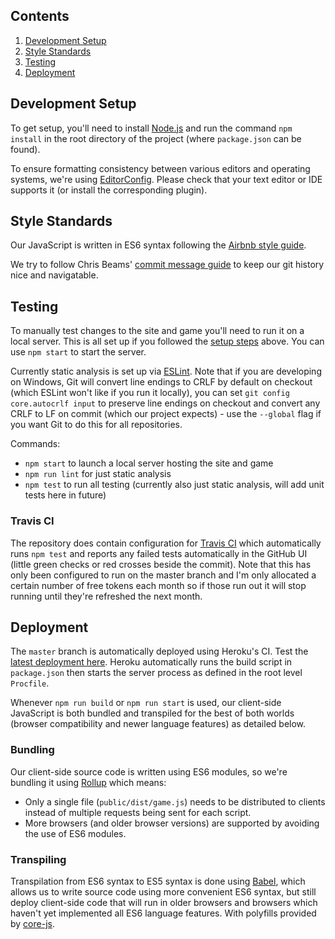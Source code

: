 ## Contents
1. [Development Setup](#development-setup)
2. [Style Standards](#style-standards)
3. [Testing](#testing)
4. [Deployment](#deployment)

## Development Setup

To get setup, you'll need to install [Node.js](https://nodejs.org) and run the command `npm install` in the root directory of the project (where `package.json` can be found).

To ensure formatting consistency between various editors and operating systems, we're using [EditorConfig](https://editorconfig.org). Please check that your text editor or IDE supports it (or install the corresponding plugin).

## Style Standards

Our JavaScript is written in ES6 syntax following the [Airbnb style guide](https://github.com/airbnb/javascript).

We try to follow Chris Beams' [commit message guide](https://chris.beams.io/posts/git-commit) to keep our git history nice and navigatable.

## Testing

To manually test changes to the site and game you'll need to run it on a local server. This is all set up if you followed the [setup steps](#development-setup) above. You can use `npm start` to start the server.

Currently static analysis is set up via [ESLint](https://eslint.org). Note that if you are developing on Windows, Git will convert line endings to CRLF by default on checkout (which ESLint won't like if you run it locally), you can set `git config core.autocrlf input` to preserve line endings on checkout and convert any CRLF to LF on commit (which our project expects) - use the `--global` flag if you want Git to do this for all repositories.

Commands:
- `npm start` to launch a local server hosting the site and game
- `npm run lint` for just static analysis
- `npm test` to run all testing (currently also just static analysis, will add unit tests here in future)

### Travis CI

The repository does contain configuration for [Travis CI](https://travis-ci.org) which automatically runs `npm test` and reports any failed tests automatically in the GitHub UI (little green checks or red crosses beside the commit). Note that this has only been configured to run on the master branch and I'm only allocated a certain number of free tokens each month so if those run out it will stop running until they're refreshed the next month.

## Deployment

The `master` branch is automatically deployed using Heroku's CI. Test the [latest deployment here](https://steak-game.herokuapp.com). Heroku automatically runs the build script in `package.json` then starts the server process as defined in the root level `Procfile`.

Whenever `npm run build` or `npm run start` is used, our client-side JavaScript is both bundled and transpiled for the best of both worlds (browser compatibility and newer language features) as detailed below.

### Bundling

Our client-side source code is written using ES6 modules, so we're bundling it using [Rollup](https://rollupjs.org) which means:
- Only a single file (`public/dist/game.js`) needs to be distributed to clients instead of multiple requests being sent for each script.
- More browsers (and older browser versions) are supported by avoiding the use of ES6 modules.

### Transpiling

Transpilation from ES6 syntax to ES5 syntax is done using [Babel](https://babeljs.io), which allows us to write source code using more convenient ES6 syntax, but still deploy client-side code that will run in older browsers and browsers which haven't yet implemented all ES6 language features. With polyfills provided by [core-js](https://www.npmjs.com/package/core-js).
